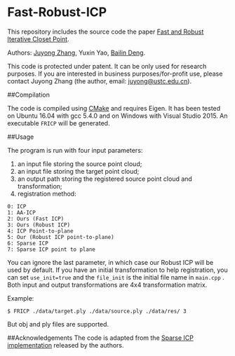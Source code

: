 # Fast-Robust-ICP

This repository includes the source code the paper [Fast and Robust Iterative Closet Point]().

Authors: [Juyong Zhang](http://staff.ustc.edu.cn/~juyong/), Yuxin Yao, [Bailin Deng](http://www.bdeng.me/).

This code is protected under patent. It can be only used for research purposes. If you are interested in business purposes/for-profit use, please contact Juyong Zhang (the author, email: juyong@ustc.edu.cn).


##Compilation

The code is compiled using [CMake](https://cmake.org/) and requires Eigen. It has been tested on Ubuntu 16.04 with gcc 5.4.0 and on Windows with Visual Studio 2015. An executable `FRICP` will be generated.


##Usage

The program is run with four input parameters:

1. an input file storing the source point cloud;
2. an input file storing the target point cloud;
3. an output path storing the registered source point cloud and transformation;
4. registration method:
```
0: ICP
1: AA-ICP
2: Ours (Fast ICP)
3: Ours (Robust ICP)
4: ICP Point-to-plane
5: Our (Robust ICP point-to-plane)
6: Sparse ICP
7: Sparse ICP point to plane
```
You can ignore the last parameter, in which case our Robust ICP will be used by default. If you have an initial transformation to help registration, you can set `use_init=true` and the `file_init` is the initial file name in `main.cpp` . Both input and output transformations are 4x4 transformation matrix. 

Example:

```
$ FRICP ./data/target.ply ./data/source.ply ./data/res/ 3
```

But obj and ply files are supported.

##Acknowledgements
The code is adapted from the [Sparse ICP implementation](https://github.com/OpenGP/sparseicp) released by the authors.
